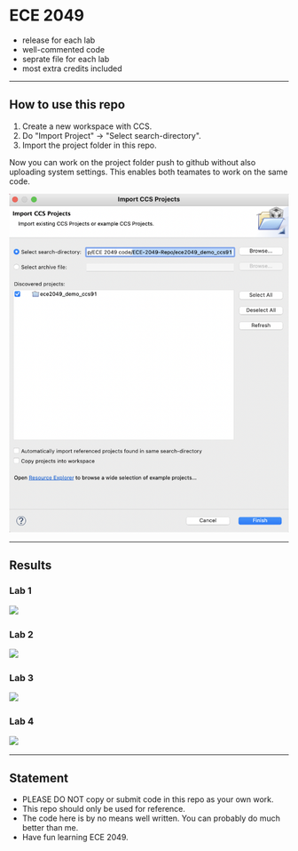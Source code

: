 

# ECE 2049 
* release for each lab
* well-commented code
* seprate file for each lab
* most extra credits included

---

## How to use this repo
1. Create a new workspace with CCS.
2. Do "Import Project" -> "Select search-directory".
3. Import the project folder in this repo.

Now you can work on the project folder push to github without also uploading system settings. This enables both teamates to work on the same code.

![](/pictures/import_project.png)

---

## Results
### Lab 1
![](/pictures/lab_1.png)
### Lab 2
![](/pictures/lab_2.png)
### Lab 3
![](/pictures/lab_3.png)
### Lab 4
![](/pictures/lab_4.png)

---

## Statement
* PLEASE DO NOT copy or submit code in this repo as your own work.
* This repo should only be used for reference.
* The code here is by no means well written. You can probably do much better than me.
* Have fun learning ECE 2049.







